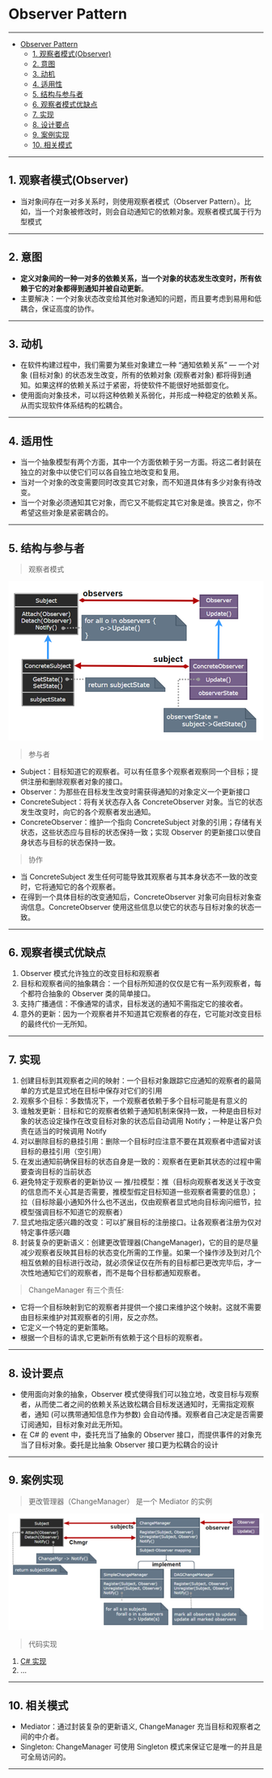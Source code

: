 # Observer Pattern

---

- [Observer Pattern](#observer-pattern)
	- [1. 观察者模式(Observer)](#1-观察者模式observer)
	- [2. 意图](#2-意图)
	- [3. 动机](#3-动机)
	- [4. 适用性](#4-适用性)
	- [5. 结构与参与者](#5-结构与参与者)
	- [6. 观察者模式优缺点](#6-观察者模式优缺点)
	- [7. 实现](#7-实现)
	- [8. 设计要点](#8-设计要点)
	- [9. 案例实现](#9-案例实现)
	- [10. 相关模式](#10-相关模式)

---
## 1. 观察者模式(Observer)

- 当对象间存在一对多关系时，则使用观察者模式（Observer Pattern）。比如，当一个对象被修改时，则会自动通知它的依赖对象。观察者模式属于行为型模式

---
## 2. 意图

- **定义对象间的一种一对多的依赖关系，当一个对象的状态发生改变时，所有依赖于它的对象都得到通知并被自动更新**。
- 主要解决：一个对象状态改变给其他对象通知的问题，而且要考虑到易用和低耦合，保证高度的协作。

---
## 3. 动机

- 在软件构建过程中，我们需要为某些对象建立一种 “通知依赖关系” — 一个对象 (目标对象) 的状态发生改变，所有的依赖对象 (观察者对象) 都将得到通知。如果这样的依赖关系过于紧密，将使软件不能很好地抵御变化。
- 使用面向对象技术，可以将这种依赖关系弱化，并形成一种稳定的依赖关系。从而实现软件体系结构的松耦合。

---
## 4. 适用性

- 当一个抽象模型有两个方面，其中一个方面依赖于另一方面。将这二者封装在独立的对象中以使它们可以各自独立地改变和复用。
- 当对一个对象的改变需要同时改变其它对象，而不知道具体有多少对象有待改变。
- 当一个对象必须通知其它对象，而它又不能假定其它对象是谁。换言之，你不希望这些对象是紧密耦合的。

---
## 5. 结构与参与者

> 观察者模式

  ![观察者模式](img/观察者模式设计.png)

> 参与者

- Subject：目标知道它的观察者。可以有任意多个观察者观察同一个目标；提供注册和删除观察者对象的接口。
- Observer：为那些在目标发生改变时需获得通知的对象定义一个更新接口
- ConcreteSubject：将有关状态存入各 ConcreteObserver 对象。当它的状态发生改变时，向它的各个观察者发出通知。
- ConcreteObserver：维护一个指向 ConcreteSubject 对象的引用；存储有关状态，这些状态应与目标的状态保持一致；实现 Observer 的更新接口以使自身状态与目标的状态保持一致。

> 协作

- 当 ConcreteSubject 发生任何可能导致其观察者与其本身状态不一致的改变时，它将通知它的各个观察者。
- 在得到一个具体目标的改变通知后，ConcreteObserver 对象可向目标对象查询信息。ConcreteObserver 使用这些信息以使它的状态与目标对象的状态一致。

---
## 6. 观察者模式优缺点

1. Observer 模式允许独立的改变目标和观察者
2. 目标和观察者间的抽象耦合：一个目标所知道的仅仅是它有一系列观察者，每个都符合抽象的 Observer 类的简单接口。
3. 支持广播通信：不像通常的请求，目标发送的通知不需指定它的接收者。
4. 意外的更新：因为一个观察者并不知道其它观察者的存在，它可能对改变目标的最终代价一无所知。

---
## 7. 实现

1. 创建目标到其观察者之间的映射：一个目标对象跟踪它应通知的观察者的最简单的方式是显式地在目标中保存对它们的引用
2. 观察多个目标：多数情况下，一个观察者依赖于多个目标可能是有意义的
3. 谁触发更新：目标和它的观察者依赖于通知机制来保持一致，一种是由目标对象的状态设定操作在改变目标对象的状态后自动调用 Notify；一种是让客户负责在适当的时候调用 Notify
4. 对以删除目标的悬挂引用：删除一个目标时应注意不要在其观察者中遗留对该目标的悬挂引用（空引用）
5. 在发出通知前确保目标的状态自身是一致的：观察者在更新其状态的过程中需要查询目标的当前状态
6. 避免特定于观察者的更新协议 — 推/拉模型：推（目标向观察者发送关于改变的信息而不关心其是否需要，推模型假定目标知道一些观察者需要的信息）；拉（目标除最小通知外什么也不送出，仅由观察者显式地向目标询问细节，拉模型强调目标不知道它的观察者）
7. 显式地指定感兴趣的改变：可以扩展目标的注册接口。让各观察者注册为仅对特定事件感兴趣
8. 封装复杂的更新语义：创建更改管理器(ChangeManager)，它的目的是尽量减少观察者反映其目标的状态变化所需的工作量。如果一个操作涉及到对几个相互依赖的目标进行改动，就必须保证仅在所有的目标都已更改完毕后，才一次性地通知它们的观察者，而不是每个目标都通知观察者。

> ChangeManager 有三个责任:

- 它将一个目标映射到它的观察者并提供一个接口来维护这个映射。这就不需要由目标来维护对其观察者的引用，反之亦然。
- 它定义一个特定的更新策略。
- 根据一个目标的请求,它更新所有依赖于这个目标的观察者。


---
## 8. 设计要点

- 使用面向对象的抽象，Observer 模式使得我们可以独立地，改变目标与观察者，从而使二者之间的依赖关系达致松耦合目标发送通知时，无需指定观察者，通知 (可以携带通知信息作为参数) 会自动传播。观察者自己决定是否需要订阅通知，目标对象对此无所知。
- 在 C# 的 event 中，委托充当了抽象的 Observer 接口，而提供事件的对象充当了目标对象。委托是比抽象 Observer 接口更为松耦合的设计

---
## 9. 案例实现

> 更改管理器（ChangeManager） 是一个 Mediator 的实例

  ![更改管理器](./img/观察者模式更改管理器.png)

> 代码实现

1. [C# 实现](/【设计模式】程序参考/DesignPatterns%20For%20CSharp/Behavioral%20Patterns/Observer/Observer.cs)
2. ...

---
## 10. 相关模式

- Mediator：通过封装复杂的更新语义, ChangeManager 充当目标和观察者之间的中介者。
- Singleton: ChangeManager 可使用 Singleton 模式来保证它是唯一的并且是可全局访问的。

---